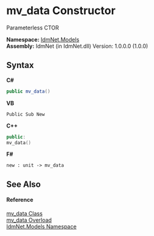 # mv_data Constructor 
 

Parameterless CTOR

**Namespace:**&nbsp;<a href="N_IdmNet_Models">IdmNet.Models</a><br />**Assembly:**&nbsp;IdmNet (in IdmNet.dll) Version: 1.0.0.0 (1.0.0)

## Syntax

**C#**<br />
``` C#
public mv_data()
```

**VB**<br />
``` VB
Public Sub New
```

**C++**<br />
``` C++
public:
mv_data()
```

**F#**<br />
``` F#
new : unit -> mv_data
```


## See Also


#### Reference
<a href="T_IdmNet_Models_mv_data">mv_data Class</a><br /><a href="Overload_IdmNet_Models_mv_data__ctor">mv_data Overload</a><br /><a href="N_IdmNet_Models">IdmNet.Models Namespace</a><br />